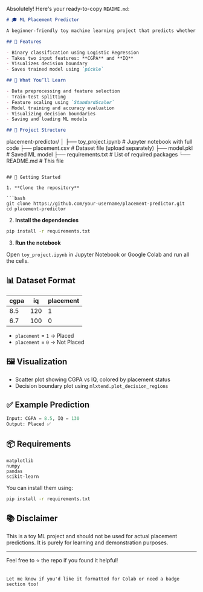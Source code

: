 Absolutely! Here's your ready-to-copy `README.md`:

```markdown
# 🎓 ML Placement Predictor

A beginner-friendly toy machine learning project that predicts whether a student will be placed based on their **CGPA** and **IQ**. This project is designed for educational purposes to understand the basic ML workflow.

## 📌 Features

- Binary classification using Logistic Regression
- Takes two input features: **CGPA** and **IQ**
- Visualizes decision boundary
- Saves trained model using `pickle`

## 🧠 What You’ll Learn

- Data preprocessing and feature selection
- Train-test splitting
- Feature scaling using `StandardScaler`
- Model training and accuracy evaluation
- Visualizing decision boundaries
- Saving and loading ML models

## 📁 Project Structure

```
placement-predictor/
│
├── toy_project.ipynb           # Jupyter notebook with full code
├── placement.csv               # Dataset file (upload separately)
├── model.pkl                   # Saved ML model
├── requirements.txt            # List of required packages
└── README.md                   # This file
```

## 🚀 Getting Started

1. **Clone the repository**

```bash
git clone https://github.com/your-username/placement-predictor.git
cd placement-predictor
```

2. **Install the dependencies**

```bash
pip install -r requirements.txt
```

3. **Run the notebook**

Open `toy_project.ipynb` in Jupyter Notebook or Google Colab and run all the cells.

## 📊 Dataset Format

| cgpa | iq  | placement |
|------|-----|-----------|
| 8.5  | 120 | 1         |
| 6.7  | 100 | 0         |

- `placement` = `1` → Placed  
- `placement` = `0` → Not Placed

## 🖼️ Visualization

- Scatter plot showing CGPA vs IQ, colored by placement status
- Decision boundary plot using `mlxtend.plot_decision_regions`

## ✅ Example Prediction

```python
Input: CGPA = 8.5, IQ = 130  
Output: Placed ✅
```

## 📦 Requirements

```
matplotlib
numpy
pandas
scikit-learn
```

You can install them using:

```bash
pip install -r requirements.txt
```

## 📚 Disclaimer

This is a toy ML project and should not be used for actual placement predictions. It is purely for learning and demonstration purposes.

---

Feel free to ⭐ the repo if you found it helpful!
```

Let me know if you'd like it formatted for Colab or need a badge section too!
